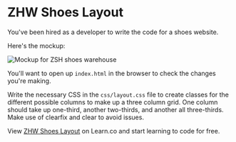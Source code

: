 

# ZHW Shoes Layout

You've been hired as a developer to write the code for a shoes website. 

Here's the mockup:

![Mockup for ZSH shoes warehouse](https://curriculum-content.s3.amazonaws.com/web-development/hs-zhw-shoes-layout/MOCKUP.jpg)

You'll want to open up `index.html` in the browser to check the changes you're making.

Write the necessary CSS in the `css/layout.css` file to create classes for the different possible columns to make up a three column grid. One column should take up one-third, another two-thirds, and another all three-thirds. Make use of clearfix and clear to avoid issues.


<p data-visibility='hidden'>View <a href='https://learn.co/lessons/hs-zhw-shoes-layout' title='ZHW Shoes Layout'>ZHW Shoes Layout</a> on Learn.co and start learning to code for free.</p>
